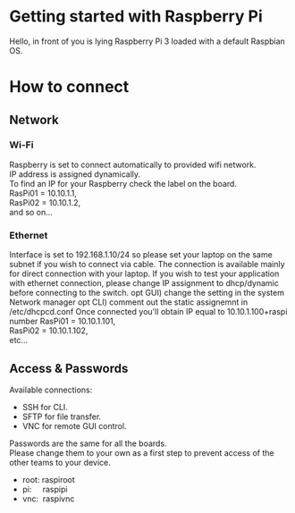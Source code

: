# Getting started with Raspberry Pi
Hello, in front of you is lying Raspberry Pi 3 loaded with a default Raspbian OS.

# How to connect
## Network
### Wi-Fi
Raspberry is set to connect automatically to provided wifi network. <BR>
IP address is assigned dynamically.<BR>
To find an IP for your Raspberry check the label on the board.<BR>
RasPi01 = 10.10.1.1,<BR>
RasPi02 = 10.10.1.2,<BR>
and so on...<BR>
### Ethernet
Interface is set to 192.168.1.10/24 so please set your laptop on the same subnet if you wish to connect via cable.
The connection is available mainly for direct connection with your laptop.
If you wish to test your application with ethernet connection, please change IP assignment to dhcp/dynamic before connecting to the switch.
  opt GUI) change the setting in the system Network manager
  opt CLI) comment out the static assignemnt in /etc/dhcpcd.conf
Once connected you'll obtain IP equal to 10.10.1.100+raspi number
RasPi01 = 10.10.1.101,<BR>
RasPi02 = 10.10.1.102,<BR>
etc...

## Access & Passwords
Available connections:
 * SSH for CLI.
 * SFTP for file transfer.
 * VNC for remote GUI control.

Passwords are the same for all the boards.<BR>
Please change them to your own as a first step to prevent access of the other teams to your device.

 * root:&nbsp;raspiroot
 * pi:&nbsp;&nbsp;&nbsp;&nbsp;&nbsp;raspipi
 * vnc:&nbsp;&nbsp;raspivnc
